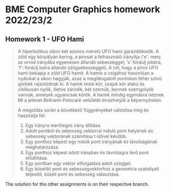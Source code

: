 # BME Computer Graphics homework 2022/23/2
## Homework 1 - UFO Hami

>A hiperbolikus síkon két azonos méretű UFO hami garázdálkodik. A zöld egy körpályán kering, a pirosat a felhasználó irányítja ('e': menj az orrod irányába egyenesen állandó sebességgel; 's' fordulj jobbra, 'f': fordulj balra állandó szögsebességgel). A cél, hogy a piros UFO hami bekapja a zöld UFO hamit. A hamik a csigához hasonlóan a nyálukat a síkon hagyják, azaz a meglátogatott pontokon fehér színű görbék rajzolódnak ki. A hamik teste kör, szájuk kör alakú és ciklikusan nyílik, illetve záródik, két szemük, bennek szemgolyók vannak, amelyek ugyancsak körök. A hamik mindig egymásra néznek. Mi a jelenet Beltrami-Poincaré vetületét élvezhetjük a képernyőnkön.
>
>A megoldás során a következő függvényeket valósítsa meg és használja fel:
>1. Egy irányra merőleges irány állítása.
>2. Adott pontból és sebesség vektorral induló pont helyének és sebesség vektorának számítása t idővel később.
>3. Egy ponthoz képest egy másik pont irányának és távolságának meghatározása.
>4. Egy ponthoz képest adott irányban és távolságra lévő pont előállítása.
>5. Egy pontban egy vektor elforgatása adott szöggel.
>6. Egy közelítő pont és sebességvektorhoz a geometria szabályait teljesítő, közeli pont és sebesség választása.
>

The solution for tho other assignments is on their respective branch.
